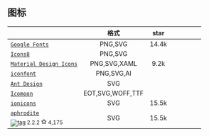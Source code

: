 ## 图标

|  | 格式 | star |  |  |  |  |  |
|---|:---:|:---:|:---:|:---:|:---:|:---:|:---:|
| [`Google Fonts`](https://material.io/icons/) | PNG,SVG | 14.4k |  |  |  |  |  |
| [`Icons8`](http://icons8.com/material-icons/) | PNG,SVG |  |  |  |  |  |  |
| [`Material Design Icons`](https://materialdesignicons.com) | PNG,SVG,XAML | 9.2k |  |  |  |  |  |
| [`iconfont`](https://www.iconfont.cn/) | PNG,SVG,AI |  |  |  |  |  |  |
| [`Ant Design`](https://ant.design/components/icon/) | SVG |  |  |  |  |  |  |
| [`Icomoon`](https://icomoon.io/) | EOT,SVG,WOFF,TTF |  |  |  |  |  |  |
| [`ionicons`](https://ionic.io/ionicons) | SVG | 15.5k |  |  |  |  |  |
| [`aphrodite`](https://github.com/Khan/aphrodite)<div><sub><a href="https://www.npmjs.com/package/aphrodite" target="_blank" title="npm version"><img src="../" width="12" alt="tag" /></a> 2.2.2</sub> <sub><a href="https://github.com/Khan/aphrodite/stargazers" target="_blank" title="stars on Github"><img src="./ReadmeSrc/img/star.svg" width="12" alt="star" /></a> 4,175</sub></div> | SVG | 15.5k |  |  |  |  |  |
